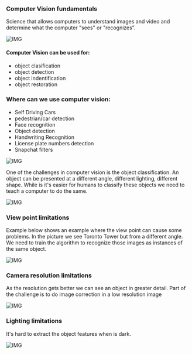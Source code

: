 ### Computer Vision fundamentals

Science that allows computers to understand images and video and 
determine what the computer "sees" or "recognizes”.

![IMG]()

#### Computer Vision can be used for:
 - object clasification
 - object detection
 - object indentification
 - object restoration
 
### Where can we use computer vision:  
* Self Driving Cars 
* pedestrian/car detection
* Face recognition
* Object detection
* Handwriting Recognition
* License plate numbers detection
* Snapchat filters

![IMG]()

One of the challenges in computer vision is the object classification. An object can be presented at a different angle, different lighting, different shape.
While is it's easier for humans to classify these objects we need to teach a computer to do the same.

![IMG]()

### View point limitations

Example below shows an example where the view point can cause some problems. In the picture we see Toronto Tower but from a different angle.
We need to train the algorithm to recognize those images as instances of the same object.

![IMG]()

### Camera resolution limitations

As the resolution gets better we can see an object in greater detail. Part of the challenge is to do image correction in a low resolution image

![IMG]()

### Lighting limitations

It's hard to extract the object features when is dark.

![IMG]()
